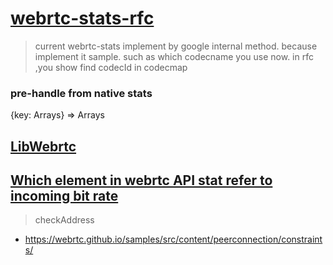 # [webrtc-stats-rfc](https://www.w3.org/TR/webrtc-stats/)
> current webrtc-stats implement by google internal method. because implement it sample. such as which codecname you use now. in rfc ,you show find codecId in codecmap
### pre-handle from native stats
{key: Arrays} => Arrays

## [LibWebrtc](https://webrtc.org/native-code/)

## [Which element in webrtc API stat refer to incoming bit rate](https://stackoverflow.com/questions/27699144/which-element-in-webrtc-api-stat-refer-to-incoming-bit-rate)

> checkAddress
- https://webrtc.github.io/samples/src/content/peerconnection/constraints/